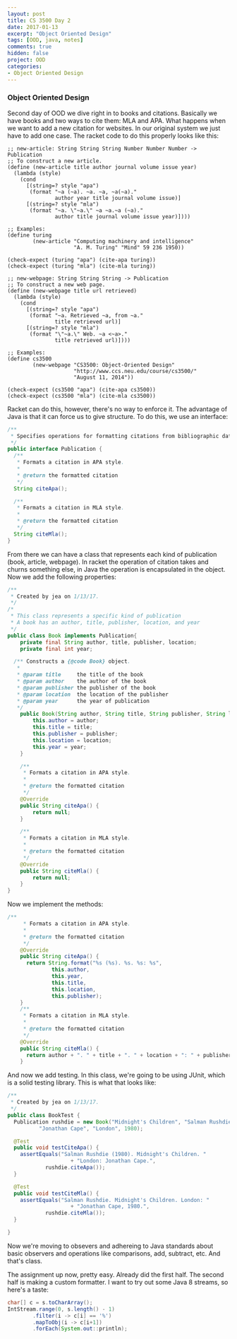 ```yaml
---
layout: post
title: CS 3500 Day 2
date: 2017-01-13
excerpt: "Object Oriented Design"
tags: [OOD, java, notes]
comments: true
hidden: false
project: OOD
categories:
- Object Oriented Design
---
```


### Object Oriented Design

Second day of OOD we dive right in to books and citations. Basically we have books and two ways to cite them: MLA and APA. What happens when we want to add a new citation for websites. In our original system we just have to add one case. The racket code to do this properly looks like this: 


~~~ racket
;; new-article: String String String Number Number Number -> Publication
;; To construct a new article.
(define (new-article title author journal volume issue year)
  (lambda (style)
    (cond
      [(string=? style "apa")
       (format "~a (~a). ~a. ~a, ~a(~a)."
               author year title journal volume issue)]
      [(string=? style "mla")
       (format "~a. \"~a.\" ~a ~a.~a (~a)."
               author title journal volume issue year)])))

;; Examples:
(define turing
        (new-article "Computing machinery and intelligence"
                     "A. M. Turing" "Mind" 59 236 1950))

(check-expect (turing "apa") (cite-apa turing))
(check-expect (turing "mla") (cite-mla turing))

;; new-webpage: String String String -> Publication
;; To construct a new web page.
(define (new-webpage title url retrieved)
  (lambda (style)
    (cond
      [(string=? style "apa")
       (format "~a. Retrieved ~a, from ~a."
               title retrieved url)]
      [(string=? style "mla")
       (format "\"~a.\" Web. ~a <~a>."
               title retrieved url)])))

;; Examples:
(define cs3500
        (new-webpage "CS3500: Object-Oriented Design"
                     "http://www.ccs.neu.edu/course/cs3500/"
                     "August 11, 2014"))

(check-expect (cs3500 "apa") (cite-apa cs3500))
(check-expect (cs3500 "mla") (cite-mla cs3500))
~~~



Racket can do this, however, there's no way to enforce it. The advantage of Java is that it can force us to give structure. To do this, we use an interface:

~~~ java
/**
 * Specifies operations for formatting citations from bibliographic data.
 */
public interface Publication {
  /**
   * Formats a citation in APA style.
   *
   * @return the formatted citation
   */
  String citeApa();

  /**
   * Formats a citation in MLA style.
   *
   * @return the formatted citation
   */
  String citeMla();
}
~~~

From there we can have a class that represents each kind of publication (book, article, webpage). In racket the operation of citation takes and churns something else, in Java the operation is encapsulated in the object. Now we add the following properties:

~~~ java
/**
 * Created by jea on 1/13/17.
 */
/*
 * This class represents a specific kind of publication
 * A book has an author, title, publisher, location, and year
 */
public class Book implements Publication{
    private final String author, title, publisher, location;
    private final int year;

  /** Constructs a {@code Book} object.
   *
   * @param title     the title of the book
   * @param author    the author of the book
   * @param publisher the publisher of the book
   * @param location  the location of the publisher
   * @param year      the year of publication
   */
    public Book(String author, String title, String publisher, String location, int year) {
        this.author = author;
        this.title = title;
        this.publisher = publisher;
        this.location = location;
        this.year = year;
    }

    /**
     * Formats a citation in APA style.
     *
     * @return the formatted citation
     */
    @Override
    public String citeApa() {
        return null;
    }

    /**
     * Formats a citation in MLA style.
     *
     * @return the formatted citation
     */
    @Override
    public String citeMla() {
        return null;
    }
}

~~~

Now we implement the methods:

~~~ java
/**
     * Formats a citation in APA style.
     *
     * @return the formatted citation
     */
    @Override
    public String citeApa() {
      return String.format("%s (%s). %s. %s: %s",
              this.author,
              this.year,
              this.title,
              this.location,
              this.publisher);
    }
    /**
     * Formats a citation in MLA style.
     *
     * @return the formatted citation
     */
    @Override
    public String citeMla() {
      return author + ". " + title + ". " + location + ": " + publisher + ", " + year + ".";
    }
~~~

And now we add testing. In this class, we're going to be using JUnit, which is a solid testing library. This is what that looks like:

~~~ java
/**
 * Created by jea on 1/13/17.
 */
public class BookTest {
  Publication rushdie = new Book("Midnight's Children", "Salman Rushdie",
          "Jonathan Cape", "London", 1980);

  @Test
  public void testCiteApa() {
    assertEquals("Salman Rushdie (1980). Midnight's Children. "
                    + "London: Jonathan Cape.",
            rushdie.citeApa());
  }

  @Test
  public void testCiteMla() {
    assertEquals("Salman Rushdie. Midnight's Children. London: "
                    + "Jonathan Cape, 1980.",
            rushdie.citeMla());
  }

}
~~~

Now we're moving to obsevers and adhereing to Java standards about basic observers and operations like comparisons, add, subtract, etc. And that's class. 

The assignment up now, pretty easy. Already did the first half. The second half is making a custom formatter. I want to try out some Java 8 streams, so here's a taste:

~~~ java
char[] c = s.toCharArray();
IntStream.range(0, s.length() - 1)
        .filter(i -> c[i] == '%')
        .mapToObj(i -> c[i+1])
        .forEach(System.out::println);
~~~












